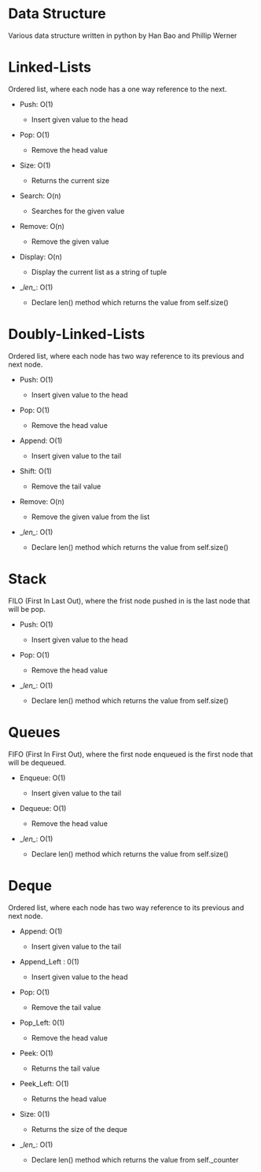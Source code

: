 # Data Structure
Various data structure written in python by Han Bao and Phillip Werner



# Linked-Lists

Ordered list, where each node has a one way reference to the next.

- Push: O(1)
    - Insert given value to the head

- Pop: O(1)
    - Remove the head value

- Size: O(1)
    - Returns the current size

- Search: O(n)
    - Searches for the given value

- Remove: O(n)
    - Remove the given value

- Display: O(n)
    - Display the current list as a string of tuple

- \__len\__: O(1)
    - Declare len() method which returns the value from self.size()


# Doubly-Linked-Lists

Ordered list, where each node has two way reference to its previous and next node.

- Push: O(1)
    - Insert given value to the head

- Pop: O(1)
    - Remove the head value

- Append: O(1)
    - Insert given value to the tail

- Shift: O(1)
    - Remove the tail value

- Remove: O(n)
    - Remove the given value from the list

- \__len\__: O(1)
    - Declare len() method which returns the value from self.size()


# Stack

FILO (First In Last Out), where the frist node pushed in is the last node that will be pop.

- Push: O(1)
    - Insert given value to the head

- Pop: O(1)
    - Remove the head value

- \__len\__: O(1)
    - Declare len() method which returns the value from self.size()


# Queues

FIFO (First In First Out), where the first node enqueued is the first node that will be dequeued.

- Enqueue: O(1)
    - Insert given value to the tail

- Dequeue: O(1)
    - Remove the head value

- \__len\__: O(1)
    - Declare len() method which returns the value from self.size()


# Deque

Ordered list, where each node has two way reference to its previous and next node.

- Append: O(1)
    - Insert given value to the tail

- Append_Left : 0(1)
    - Insert given value to the head

- Pop: O(1)
    - Remove the tail value

- Pop_Left: 0(1)
    - Remove the head value

- Peek: O(1)
    - Returns the tail value

- Peek_Left: O(1)
    - Returns the head value

- Size: 0(1)
    - Returns the size of the deque

- \__len\__: O(1)
    - Declare len() method which returns the value from self._counter